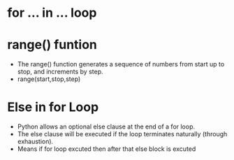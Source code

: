 # for ... in ... loop

# range() funtion
* The range() function generates a sequence of numbers from start up to stop, and increments by step.
* range(start,stop,step)

# Else in for Loop
* Python allows an optional else clause at the end of a for loop. 
* The else clause will be executed if the loop terminates naturally (through exhaustion).
* Means if for loop excuted then after that else block is excuted